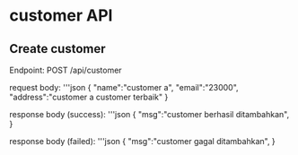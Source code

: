 # customer API

## Create customer

Endpoint: POST /api/customer

request body:
'''json
{
"name":"customer a",
"email":"23000",
"address":"customer a customer terbaik"
}

response body (success):
'''json
{
"msg":"customer berhasil ditambahkan",
}

response body (failed):
'''json
{
"msg":"customer gagal ditambahkan",
}
